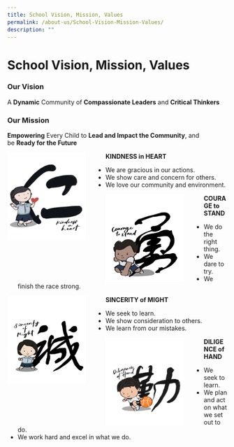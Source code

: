 ```yaml
---
title: School Vision, Mission, Values
permalink: /about-us/School-Vision-Mission-Values/
description: ""
---
```

School Vision, Mission, Values
==============================

### Our Vision

A <b>Dynamic</b> Community of <b>Compassionate Leaders</b> and <b>Critical Thinkers</b>


### Our Mission

<b>Empowering</b> Every Child to <b>Lead and Impact the Community</b>, and be <b>Ready for the Future</b>



<img src="/images/Values/Kindness.png" style="width:180px;height:200px;margin-right:45px;" align = "left">

<b>KINDNESS in HEART</b>

*   We are gracious in our actions.
*   We show care and concern for others.
*   We love our community and environment.


<img src="/images/Values/Courage.png" style="width:180px;height:200px;margin-right:45px;" align = "left">

<b>COURAGE to STAND</b>

*   We do the right thing.
*   We dare to try.
*   We finish the race strong.

<img src="/images/Values/Sincerity.png" style="width:180px;height:200px;margin-right:45px;" align = "left">


<b>SINCERITY of MIGHT</b>

*   We seek to learn.
*   We show consideration to others.
*   We learn from our mistakes.


<img src="/images/Values/Diligence.png" style="width:180px;height:200px;margin-right:45px;" align = "left">


<b>DILIGENCE of HAND</b>

*   We seek to learn.
*   We plan and act on what we set out to do.
*   We work hard and excel in what we do.